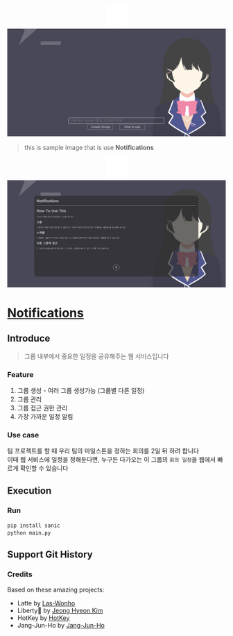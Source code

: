<div align="center">
<a href="https://github.com/Las-Wonho/Notifications">
<img alt="padding" src="./Image/padding.png" height="50" />
</a>
</div>

<div align="center">
<a href="https://github.com/Las-Wonho/Notifications">
<img alt="image2" src="./Image/image01.png" width="1200" />
</a>
</div>

> this is sample image that is use **Notifications**   

<div align="center">
<a href="https://github.com/Las-Wonho/Notifications">
<img alt="padding" src="./Image/padding.png" height="50" />
</a>
</div>

<div align="center">
<a href="https://github.com/Las-Wonho/Notifications">
<img alt="image1" src="./Image/image02.png" width="600" />
</a>
</div>



# [Notifications](https://github.com/Las-Wonho/Notifications)

## Introduce

>  그룹 내부에서 중요한 일정을 공유해주는 웹 서비스입니다

### Feature

1. 그룹 생성 - 여러 그룹 생성가능 (그룹별 다른 일정)
2. 그룹 관리
3. 그룹 접근 권한 관리
4. 가장 가까운 일정 알림

### Use case

팀 프로젝트를 할 때 우리 팀의 마일스톤을 정하는 회의를 2일 뒤 하려 합니다  
이때 웹 서비스에 일정을 정해둔다면, 누구든 다가오는 이 그룹의 `회의 일정`을 웹에서 빠르게 확인할 수 있습니다

## Execution

### Run

```bash
pip install sanic
python main.py
```



## Support Git History

### Credits

Based on these amazing projects:

* Latte by [Las-Wonho](https://github.com/Las-Wonho)  
* Liberty🌠 by [Jeong Hyeon Kim](https://github.com/des5141)  
* HotKey by [HotKey](https://github.com/Hot-key)
* Jang-Jun-Ho by [Jang-Jun-Ho](https://github.com/Jang-Jun-Ho)  